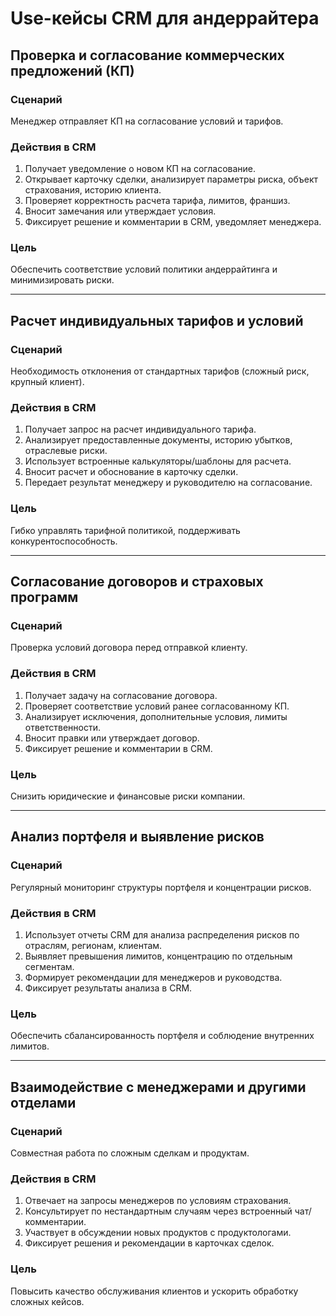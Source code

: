 # Use-кейсы CRM для андеррайтера

## Проверка и согласование коммерческих предложений (КП)

### Сценарий
Менеджер отправляет КП на согласование условий и тарифов.

### Действия в CRM
1. Получает уведомление о новом КП на согласование.
2. Открывает карточку сделки, анализирует параметры риска, объект страхования, историю клиента.
3. Проверяет корректность расчета тарифа, лимитов, франшиз.
4. Вносит замечания или утверждает условия.
5. Фиксирует решение и комментарии в CRM, уведомляет менеджера.

### Цель
Обеспечить соответствие условий политики андеррайтинга и минимизировать риски.

---

## Расчет индивидуальных тарифов и условий

### Сценарий
Необходимость отклонения от стандартных тарифов (сложный риск, крупный клиент).

### Действия в CRM
1. Получает запрос на расчет индивидуального тарифа.
2. Анализирует предоставленные документы, историю убытков, отраслевые риски.
3. Использует встроенные калькуляторы/шаблоны для расчета.
4. Вносит расчет и обоснование в карточку сделки.
5. Передает результат менеджеру и руководителю на согласование.

### Цель
Гибко управлять тарифной политикой, поддерживать конкурентоспособность.

---

## Согласование договоров и страховых программ

### Сценарий
Проверка условий договора перед отправкой клиенту.

### Действия в CRM
1. Получает задачу на согласование договора.
2. Проверяет соответствие условий ранее согласованному КП.
3. Анализирует исключения, дополнительные условия, лимиты ответственности.
4. Вносит правки или утверждает договор.
5. Фиксирует решение и комментарии в CRM.

### Цель
Снизить юридические и финансовые риски компании.

---

## Анализ портфеля и выявление рисков

### Сценарий
Регулярный мониторинг структуры портфеля и концентрации рисков.

### Действия в CRM
1. Использует отчеты CRM для анализа распределения рисков по отраслям, регионам, клиентам.
2. Выявляет превышения лимитов, концентрацию по отдельным сегментам.
3. Формирует рекомендации для менеджеров и руководства.
4. Фиксирует результаты анализа в CRM.

### Цель
Обеспечить сбалансированность портфеля и соблюдение внутренних лимитов.

---

## Взаимодействие с менеджерами и другими отделами

### Сценарий
Совместная работа по сложным сделкам и продуктам.

### Действия в CRM
1. Отвечает на запросы менеджеров по условиям страхования.
2. Консультирует по нестандартным случаям через встроенный чат/комментарии.
3. Участвует в обсуждении новых продуктов с продуктологами.
4. Фиксирует решения и рекомендации в карточках сделок.

### Цель
Повысить качество обслуживания клиентов и ускорить обработку сложных кейсов.